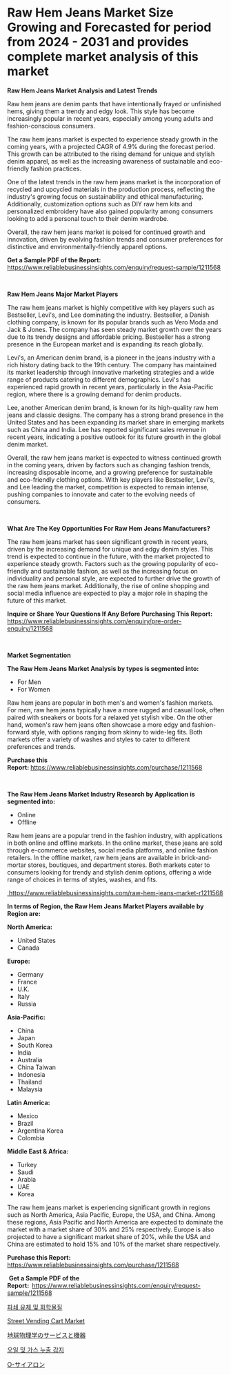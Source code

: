 <p><h1>Raw Hem Jeans Market Size Growing and Forecasted for period from 2024 - 2031 and provides complete market analysis of this market</h1></p><p><strong>Raw Hem Jeans Market Analysis and Latest Trends</strong></p>
<p><p>Raw hem jeans are denim pants that have intentionally frayed or unfinished hems, giving them a trendy and edgy look. This style has become increasingly popular in recent years, especially among young adults and fashion-conscious consumers.</p><p>The raw hem jeans market is expected to experience steady growth in the coming years, with a projected CAGR of 4.9% during the forecast period. This growth can be attributed to the rising demand for unique and stylish denim apparel, as well as the increasing awareness of sustainable and eco-friendly fashion practices.</p><p>One of the latest trends in the raw hem jeans market is the incorporation of recycled and upcycled materials in the production process, reflecting the industry's growing focus on sustainability and ethical manufacturing. Additionally, customization options such as DIY raw hem kits and personalized embroidery have also gained popularity among consumers looking to add a personal touch to their denim wardrobe.</p><p>Overall, the raw hem jeans market is poised for continued growth and innovation, driven by evolving fashion trends and consumer preferences for distinctive and environmentally-friendly apparel options.</p></p>
<p><strong>Get a Sample PDF of the Report:&nbsp;</strong> <a href="https://www.reliablebusinessinsights.com/enquiry/request-sample/1211568">https://www.reliablebusinessinsights.com/enquiry/request-sample/1211568</a></p>
<p>&nbsp;</p>
<p><strong>Raw Hem Jeans Major Market Players</strong></p>
<p><p>The raw hem jeans market is highly competitive with key players such as Bestseller, Levi's, and Lee dominating the industry. Bestseller, a Danish clothing company, is known for its popular brands such as Vero Moda and Jack & Jones. The company has seen steady market growth over the years due to its trendy designs and affordable pricing. Bestseller has a strong presence in the European market and is expanding its reach globally.</p><p>Levi's, an American denim brand, is a pioneer in the jeans industry with a rich history dating back to the 19th century. The company has maintained its market leadership through innovative marketing strategies and a wide range of products catering to different demographics. Levi's has experienced rapid growth in recent years, particularly in the Asia-Pacific region, where there is a growing demand for denim products.</p><p>Lee, another American denim brand, is known for its high-quality raw hem jeans and classic designs. The company has a strong brand presence in the United States and has been expanding its market share in emerging markets such as China and India. Lee has reported significant sales revenue in recent years, indicating a positive outlook for its future growth in the global denim market.</p><p>Overall, the raw hem jeans market is expected to witness continued growth in the coming years, driven by factors such as changing fashion trends, increasing disposable income, and a growing preference for sustainable and eco-friendly clothing options. With key players like Bestseller, Levi's, and Lee leading the market, competition is expected to remain intense, pushing companies to innovate and cater to the evolving needs of consumers.</p></p>
<p>&nbsp;</p>
<p><strong>What Are The Key Opportunities For Raw Hem Jeans Manufacturers?</strong></p>
<p><p>The raw hem jeans market has seen significant growth in recent years, driven by the increasing demand for unique and edgy denim styles. This trend is expected to continue in the future, with the market projected to experience steady growth. Factors such as the growing popularity of eco-friendly and sustainable fashion, as well as the increasing focus on individuality and personal style, are expected to further drive the growth of the raw hem jeans market. Additionally, the rise of online shopping and social media influence are expected to play a major role in shaping the future of this market.</p></p>
<p><strong>Inquire or Share Your Questions If Any Before Purchasing This Report:</strong> <a href="https://www.reliablebusinessinsights.com/enquiry/pre-order-enquiry/1211568">https://www.reliablebusinessinsights.com/enquiry/pre-order-enquiry/1211568</a></p>
<p>&nbsp;</p>
<p><strong>Market Segmentation</strong></p>
<p><strong>The Raw Hem Jeans Market Analysis by types is segmented into:</strong></p>
<p><ul><li>For Men</li><li>For Women</li></ul></p>
<p><p>Raw hem jeans are popular in both men's and women's fashion markets. For men, raw hem jeans typically have a more rugged and casual look, often paired with sneakers or boots for a relaxed yet stylish vibe. On the other hand, women's raw hem jeans often showcase a more edgy and fashion-forward style, with options ranging from skinny to wide-leg fits. Both markets offer a variety of washes and styles to cater to different preferences and trends.</p></p>
<p><strong>Purchase this Report:&nbsp;</strong><a href="https://www.reliablebusinessinsights.com/purchase/1211568">https://www.reliablebusinessinsights.com/purchase/1211568</a></p>
<p>&nbsp;</p>
<p><strong>The Raw Hem Jeans Market Industry Research by Application is segmented into:</strong></p>
<p><ul><li>Online</li><li>Offline</li></ul></p>
<p><p>Raw hem jeans are a popular trend in the fashion industry, with applications in both online and offline markets. In the online market, these jeans are sold through e-commerce websites, social media platforms, and online fashion retailers. In the offline market, raw hem jeans are available in brick-and-mortar stores, boutiques, and department stores. Both markets cater to consumers looking for trendy and stylish denim options, offering a wide range of choices in terms of styles, washes, and fits.</p></p>
<p><a href="https://www.reliablebusinessinsights.com/raw-hem-jeans-market-r1211568">&nbsp;https://www.reliablebusinessinsights.com/raw-hem-jeans-market-r1211568</a></p>
<p><strong>In terms of Region, the Raw Hem Jeans Market Players available by Region are:</strong></p>
<p>
    <p> <strong> North America: </strong>
        <ul>
            <li>United States</li>
            <li>Canada</li>
        </ul>
        </p> 
    <p> <strong> Europe: </strong>
        <ul>
            <li>Germany</li>
            <li>France</li>
            <li>U.K.</li>
            <li>Italy</li>
            <li>Russia</li>
        </ul>
        </p> 
    <p> <strong> Asia-Pacific: </strong>
        <ul>
            <li>China</li>
            <li>Japan</li>
            <li>South Korea</li>
            <li>India</li>
            <li>Australia</li>
            <li>China Taiwan</li>
            <li>Indonesia</li>
            <li>Thailand</li>
            <li>Malaysia</li>
        </ul>
        </p> 
    <p> <strong> Latin America: </strong>
        <ul>
            <li>Mexico</li>
            <li>Brazil</li>
            <li>Argentina Korea</li>
            <li>Colombia</li>
        </ul>
        </p> 
    <p> <strong> Middle East & Africa: </strong>
        <ul>
            <li>Turkey</li>
            <li>Saudi</li>
            <li>Arabia</li>
            <li>UAE</li>
            <li>Korea</li>
        </ul>
    </p>
    </p>
<p><p>The raw hem jeans market is experiencing significant growth in regions such as North America, Asia Pacific, Europe, the USA, and China. Among these regions, Asia Pacific and North America are expected to dominate the market with a market share of 30% and 25% respectively. Europe is also projected to have a significant market share of 20%, while the USA and China are estimated to hold 15% and 10% of the market share respectively.</p></p>
<p><strong>Purchase this Report: </strong><a href="https://www.reliablebusinessinsights.com/purchase/1211568">https://www.reliablebusinessinsights.com/purchase/1211568</a></p>
<p>&nbsp;<strong>Get a Sample PDF of the Report:&nbsp;&nbsp;</strong><a href="https://www.reliablebusinessinsights.com/enquiry/request-sample/1211568">https://www.reliablebusinessinsights.com/enquiry/request-sample/1211568</a></p>
<p><strong></strong></p>
<p><p><a href="https://medium.com/@sydneyhaley871/quot-%ED%94%84%EB%9E%99%EB%8B%9D-%EC%95%A1%EC%B2%B4-%EB%B0%8F-%ED%99%94%ED%95%99-%EB%AC%BC%EC%A7%88-%EC%8B%9C%EC%9E%A5-%EC%84%B1%EA%B3%B5%EC%A0%81%EC%9D%B8-%EB%B9%84%EC%A6%88%EB%8B%88%EC%8A%A4-%EC%A0%84%EB%9E%B5-%EC%98%88%EC%B8%A1-2031%EB%85%84%EA%B9%8C%EC%A7%80-quot-694931f0389b">파쇄 유체 및 화학물질</a></p><p><a href="https://github.com/jsmusil/Market-Research-Report-List-3/blob/main/street-vending-cart-market.md">Street Vending Cart Market</a></p><p><a href="https://github.com/andrade7361/Market-Research-Report-List-1/blob/main/5165497101420.md">地球物理学のサービスと機器</a></p><p><a href="https://medium.com/@harrymoreno266/%EC%9C%A0%EB%A5%98-%EB%B0%8F-%EA%B0%80%EC%8A%A4-%EC%9C%A0%EC%B6%9C-%EA%B0%90%EC%A7%80-%EC%8B%9C%EC%9E%A5%EC%9D%80-%EC%8B%9C%EC%9E%A5-%EC%A0%90%EC%9C%A0%EC%9C%A8-%ED%81%AC%EA%B8%B0-%EB%B0%8F-2031%EB%85%84%EA%B9%8C%EC%A7%80%EC%9D%98-%EC%98%88%EC%83%81-%EC%98%88%EC%B8%A1%EC%97%90-%EC%B4%88%EC%A0%90%EC%9D%84-%EB%A7%9E%EC%B6%A5%EB%8B%88%EB%8B%A4-d0498d9e7ae4">오일 및 가스 누출 감지</a></p><p><a href="https://github.com/RaeJenkins1952/Market-Research-Report-List-1/blob/main/5972733101421.md">O-サイアロン</a></p></p>